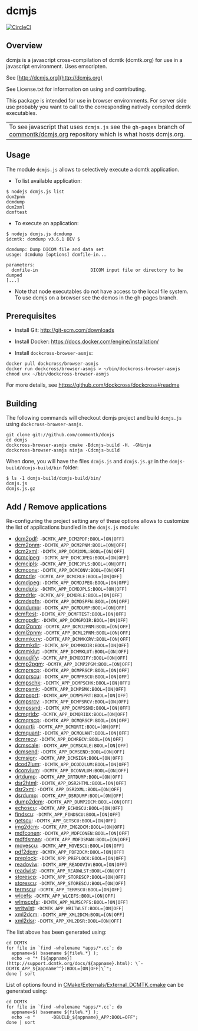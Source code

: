 dcmjs
=====

[![CircleCI](https://circleci.com/gh/commontk/dcmjs.svg?style=svg)](https://circleci.com/gh/commontk/dcmjs)

Overview
--------

dcmjs is a javascript cross-compilation of dcmtk (dcmtk.org) for use
in a javascript environment.  Uses emscripten.

See                  [http://dcmjs.org](http://dcmjs.org)

See License.txt for information on using and contributing.

This package is intended for use in browser environments.  For server side use probably you want to call to the corresponding natively compiled dcmtk executables.

<table>
<tr><td>To see javascript that uses <code>dcmjs.js</code> see the
<code>gh-pages</code> branch of
<a href="https://github.com/commontk/dcmjs.org/tree/gh-pages">commontk/dcmjs.org</a> repository
which is what hosts dcmjs.org.</td></tr>
</table>

Usage
-----

The module `dcmjs.js` allows to selectively execute a dcmtk application.

* To list available application:

```
$ nodejs dcmjs.js list
dcm2pnm
dcmdump
dcm2xml
dcmftest
```


* To execute an application:

```
$ nodejs dcmjs.js dcmdump
$dcmtk: dcmdump v3.6.1 DEV $

dcmdump: Dump DICOM file and data set
usage: dcmdump [options] dcmfile-in...

parameters:
  dcmfile-in                    DICOM input file or directory to be dumped
[...]
```

* Note that node executables do not have access to the local file system.  To use dcmjs on a browser see the demos in the gh-pages branch.

Prerequisites
-------------

* Install Git: http://git-scm.com/downloads

* Install Docker: https://docs.docker.com/engine/installation/

* Install `dockcross-browser-asmjs`:

```
docker pull dockcross/browser-asmjs
docker run dockcross/browser-asmjs > ~/bin/dockcross-browser-asmjs
chmod u+x ~/bin/dockcross-browser-asmjs
```

For more details, see https://github.com/dockcross/dockcross#readme


Building
--------

The following commands will checkout dcmjs project and build `dcmjs.js` using `dockcross-browser-asmjs`.

```
git clone git://github.com/commontk/dcmjs
cd dcmjs
dockcross-browser-asmjs cmake -Bdcmjs-build -H. -GNinja
dockcross-browser-asmjs ninja -Cdcmjs-build
```

When done, you will have the files `dcmjs.js` and `dcmjs.js.gz` in the `dcmjs-build/dcmjs-build/bin` folder:

```
$ ls -1 dcmjs-build/dcmjs-build/bin/
dcmjs.js
dcmjs.js.gz
```

Add / Remove applications
-------------------------

Re-configuring the project setting any of these options allows to customize the
list of applications bundled in the `dcmjs.js` module:

* [dcm2pdf](http://support.dcmtk.org/docs/dcm2pdf.html): `-DCMTK_APP_DCM2PDF:BOOL=[ON|OFF]`
* [dcm2pnm](http://support.dcmtk.org/docs/dcm2pnm.html): `-DCMTK_APP_DCM2PNM:BOOL=[ON|OFF]`
* [dcm2xml](http://support.dcmtk.org/docs/dcm2xml.html): `-DCMTK_APP_DCM2XML:BOOL=[ON|OFF]`
* [dcmcjpeg](http://support.dcmtk.org/docs/dcmcjpeg.html): `-DCMTK_APP_DCMCJPEG:BOOL=[ON|OFF]`
* [dcmcjpls](http://support.dcmtk.org/docs/dcmcjpls.html): `-DCMTK_APP_DCMCJPLS:BOOL=[ON|OFF]`
* [dcmconv](http://support.dcmtk.org/docs/dcmconv.html): `-DCMTK_APP_DCMCONV:BOOL=[ON|OFF]`
* [dcmcrle](http://support.dcmtk.org/docs/dcmcrle.html): `-DCMTK_APP_DCMCRLE:BOOL=[ON|OFF]`
* [dcmdjpeg](http://support.dcmtk.org/docs/dcmdjpeg.html): `-DCMTK_APP_DCMDJPEG:BOOL=[ON|OFF]`
* [dcmdjpls](http://support.dcmtk.org/docs/dcmdjpls.html): `-DCMTK_APP_DCMDJPLS:BOOL=[ON|OFF]`
* [dcmdrle](http://support.dcmtk.org/docs/dcmdrle.html): `-DCMTK_APP_DCMDRLE:BOOL=[ON|OFF]`
* [dcmdspfn](http://support.dcmtk.org/docs/dcmdspfn.html): `-DCMTK_APP_DCMDSPFN:BOOL=[ON|OFF]`
* [dcmdump](http://support.dcmtk.org/docs/dcmdump.html): `-DCMTK_APP_DCMDUMP:BOOL=[ON|OFF]`
* [dcmftest](http://support.dcmtk.org/docs/dcmftest.html): `-DCMTK_APP_DCMFTEST:BOOL=[ON|OFF]`
* [dcmgpdir](http://support.dcmtk.org/docs/dcmgpdir.html): `-DCMTK_APP_DCMGPDIR:BOOL=[ON|OFF]`
* [dcmj2pnm](http://support.dcmtk.org/docs/dcmj2pnm.html): `-DCMTK_APP_DCMJ2PNM:BOOL=[ON|OFF]`
* [dcml2pnm](http://support.dcmtk.org/docs/dcml2pnm.html): `-DCMTK_APP_DCML2PNM:BOOL=[ON|OFF]`
* [dcmmkcrv](http://support.dcmtk.org/docs/dcmmkcrv.html): `-DCMTK_APP_DCMMKCRV:BOOL=[ON|OFF]`
* [dcmmkdir](http://support.dcmtk.org/docs/dcmmkdir.html): `-DCMTK_APP_DCMMKDIR:BOOL=[ON|OFF]`
* [dcmmklut](http://support.dcmtk.org/docs/dcmmklut.html): `-DCMTK_APP_DCMMKLUT:BOOL=[ON|OFF]`
* [dcmodify](http://support.dcmtk.org/docs/dcmodify.html): `-DCMTK_APP_DCMODIFY:BOOL=[ON|OFF]`
* [dcmp2pgm](http://support.dcmtk.org/docs/dcmp2pgm.html): `-DCMTK_APP_DCMP2PGM:BOOL=[ON|OFF]`
* [dcmprscp](http://support.dcmtk.org/docs/dcmprscp.html): `-DCMTK_APP_DCMPRSCP:BOOL=[ON|OFF]`
* [dcmprscu](http://support.dcmtk.org/docs/dcmprscu.html): `-DCMTK_APP_DCMPRSCU:BOOL=[ON|OFF]`
* [dcmpschk](http://support.dcmtk.org/docs/dcmpschk.html): `-DCMTK_APP_DCMPSCHK:BOOL=[ON|OFF]`
* [dcmpsmk](http://support.dcmtk.org/docs/dcmpsmk.html): `-DCMTK_APP_DCMPSMK:BOOL=[ON|OFF]`
* [dcmpsprt](http://support.dcmtk.org/docs/dcmpsprt.html): `-DCMTK_APP_DCMPSPRT:BOOL=[ON|OFF]`
* [dcmpsrcv](http://support.dcmtk.org/docs/dcmpsrcv.html): `-DCMTK_APP_DCMPSRCV:BOOL=[ON|OFF]`
* [dcmpssnd](http://support.dcmtk.org/docs/dcmpssnd.html): `-DCMTK_APP_DCMPSSND:BOOL=[ON|OFF]`
* [dcmqridx](http://support.dcmtk.org/docs/dcmqridx.html): `-DCMTK_APP_DCMQRIDX:BOOL=[ON|OFF]`
* [dcmqrscp](http://support.dcmtk.org/docs/dcmqrscp.html): `-DCMTK_APP_DCMQRSCP:BOOL=[ON|OFF]`
* [dcmqrti](http://support.dcmtk.org/docs/dcmqrti.html): `-DCMTK_APP_DCMQRTI:BOOL=[ON|OFF]`
* [dcmquant](http://support.dcmtk.org/docs/dcmquant.html): `-DCMTK_APP_DCMQUANT:BOOL=[ON|OFF]`
* [dcmrecv](http://support.dcmtk.org/docs/dcmrecv.html): `-DCMTK_APP_DCMRECV:BOOL=[ON|OFF]`
* [dcmscale](http://support.dcmtk.org/docs/dcmscale.html): `-DCMTK_APP_DCMSCALE:BOOL=[ON|OFF]`
* [dcmsend](http://support.dcmtk.org/docs/dcmsend.html): `-DCMTK_APP_DCMSEND:BOOL=[ON|OFF]`
* [dcmsign](http://support.dcmtk.org/docs/dcmsign.html): `-DCMTK_APP_DCMSIGN:BOOL=[ON|OFF]`
* [dcod2lum](http://support.dcmtk.org/docs/dcod2lum.html): `-DCMTK_APP_DCOD2LUM:BOOL=[ON|OFF]`
* [dconvlum](http://support.dcmtk.org/docs/dconvlum.html): `-DCMTK_APP_DCONVLUM:BOOL=[ON|OFF]`
* [drtdump](http://support.dcmtk.org/docs/drtdump.html): `-DCMTK_APP_DRTDUMP:BOOL=[ON|OFF]`
* [dsr2html](http://support.dcmtk.org/docs/dsr2html.html): `-DCMTK_APP_DSR2HTML:BOOL=[ON|OFF]`
* [dsr2xml](http://support.dcmtk.org/docs/dsr2xml.html): `-DCMTK_APP_DSR2XML:BOOL=[ON|OFF]`
* [dsrdump](http://support.dcmtk.org/docs/dsrdump.html): `-DCMTK_APP_DSRDUMP:BOOL=[ON|OFF]`
* [dump2dcm](http://support.dcmtk.org/docs/dump2dcm.html): `-DCMTK_APP_DUMP2DCM:BOOL=[ON|OFF]`
* [echoscu](http://support.dcmtk.org/docs/echoscu.html): `-DCMTK_APP_ECHOSCU:BOOL=[ON|OFF]`
* [findscu](http://support.dcmtk.org/docs/findscu.html): `-DCMTK_APP_FINDSCU:BOOL=[ON|OFF]`
* [getscu](http://support.dcmtk.org/docs/getscu.html): `-DCMTK_APP_GETSCU:BOOL=[ON|OFF]`
* [img2dcm](http://support.dcmtk.org/docs/img2dcm.html): `-DCMTK_APP_IMG2DCM:BOOL=[ON|OFF]`
* [mdfconen](http://support.dcmtk.org/docs/mdfconen.html): `-DCMTK_APP_MDFCONEN:BOOL=[ON|OFF]`
* [mdfdsman](http://support.dcmtk.org/docs/mdfdsman.html): `-DCMTK_APP_MDFDSMAN:BOOL=[ON|OFF]`
* [movescu](http://support.dcmtk.org/docs/movescu.html): `-DCMTK_APP_MOVESCU:BOOL=[ON|OFF]`
* [pdf2dcm](http://support.dcmtk.org/docs/pdf2dcm.html): `-DCMTK_APP_PDF2DCM:BOOL=[ON|OFF]`
* [preplock](http://support.dcmtk.org/docs/preplock.html): `-DCMTK_APP_PREPLOCK:BOOL=[ON|OFF]`
* [readoviw](http://support.dcmtk.org/docs/readoviw.html): `-DCMTK_APP_READOVIW:BOOL=[ON|OFF]`
* [readwlst](http://support.dcmtk.org/docs/readwlst.html): `-DCMTK_APP_READWLST:BOOL=[ON|OFF]`
* [storescp](http://support.dcmtk.org/docs/storescp.html): `-DCMTK_APP_STORESCP:BOOL=[ON|OFF]`
* [storescu](http://support.dcmtk.org/docs/storescu.html): `-DCMTK_APP_STORESCU:BOOL=[ON|OFF]`
* [termscu](http://support.dcmtk.org/docs/termscu.html): `-DCMTK_APP_TERMSCU:BOOL=[ON|OFF]`
* [wlcefs](http://support.dcmtk.org/docs/wlcefs.html): `-DCMTK_APP_WLCEFS:BOOL=[ON|OFF]`
* [wlmscpfs](http://support.dcmtk.org/docs/wlmscpfs.html): `-DCMTK_APP_WLMSCPFS:BOOL=[ON|OFF]`
* [writwlst](http://support.dcmtk.org/docs/writwlst.html): `-DCMTK_APP_WRITWLST:BOOL=[ON|OFF]`
* [xml2dcm](http://support.dcmtk.org/docs/xml2dcm.html): `-DCMTK_APP_XML2DCM:BOOL=[ON|OFF]`
* [xml2dsr](http://support.dcmtk.org/docs/xml2dsr.html): `-DCMTK_APP_XML2DSR:BOOL=[ON|OFF]`

The list above has been generated using:
```
cd DCMTK
for file in `find -wholename *apps/*.cc`; do
  appname=$( basename ${file%.*} );
  echo -e "* [${appname}](http://support.dcmtk.org/docs/${appname}.html): \`-DCMTK_APP_${appname^^}:BOOL=[ON|OFF]\`";
done | sort
```

List of options found in [CMake/Externals/External_DCMTK.cmake](https://github.com/commontk/dcmjs/blob/master/CMake/Externals/External_DCMTK.cmake) can be generated using:

```
cd DCMTK
for file in `find -wholename *apps/*.cc`; do
  appname=$( basename ${file%.*} );
  echo -e "      -DBUILD_${appname}_APP:BOOL=OFF";
done | sort
```
